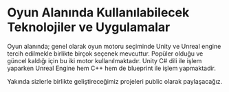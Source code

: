 # Oyun Alanında Kullanılabilecek Teknolojiler ve Uygulamalar

Oyun alanında; genel olarak oyun motoru seçiminde Unity ve Unreal engine tercih edilmekle birlikte birçok seçenek mevcuttur. Popüler olduğu ve güncel kaldığı için bu iki motor kullanılmaktadır. Unity C# dili ile işlem yaparken Unreal Engine hem C++ hem de blueprint ile işlem yapmaktadir.

Yakında sizlerle birlikte geliştireceğimiz projeleri public olarak paylaşacağız.

